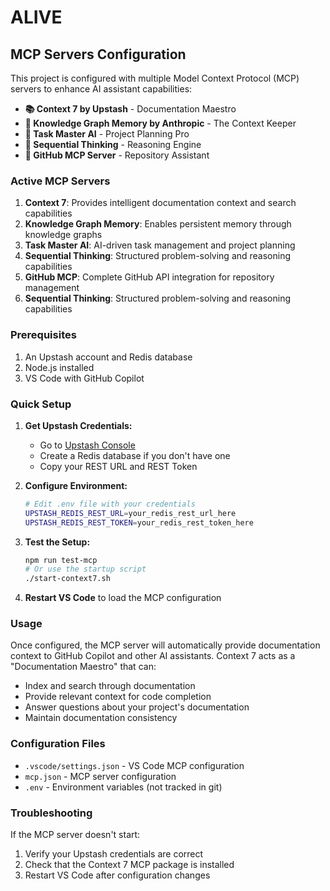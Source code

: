 # ALIVE

## MCP Servers Configuration

This project is configured with multiple Model Context Protocol (MCP) servers to enhance AI assistant capabilities:

- **📚 Context 7 by Upstash** - Documentation Maestro
- **🧠 Knowledge Graph Memory by Anthropic** - The Context Keeper
- **🎯 Task Master AI** - Project Planning Pro
- **🧮 Sequential Thinking** - Reasoning Engine
- **🐙 GitHub MCP Server** - Repository Assistant

### Active MCP Servers

1. **Context 7**: Provides intelligent documentation context and search capabilities
2. **Knowledge Graph Memory**: Enables persistent memory through knowledge graphs
3. **Task Master AI**: AI-driven task management and project planning
4. **Sequential Thinking**: Structured problem-solving and reasoning capabilities
5. **GitHub MCP**: Complete GitHub API integration for repository management
4. **Sequential Thinking**: Structured problem-solving and reasoning capabilities

### Prerequisites

1. An Upstash account and Redis database
2. Node.js installed
3. VS Code with GitHub Copilot

### Quick Setup

1. **Get Upstash Credentials:**
   - Go to [Upstash Console](https://console.upstash.com/)
   - Create a Redis database if you don't have one
   - Copy your REST URL and REST Token

2. **Configure Environment:**
   ```bash
   # Edit .env file with your credentials
   UPSTASH_REDIS_REST_URL=your_redis_rest_url_here
   UPSTASH_REDIS_REST_TOKEN=your_redis_rest_token_here
   ```

3. **Test the Setup:**
   ```bash
   npm run test-mcp
   # Or use the startup script
   ./start-context7.sh
   ```

4. **Restart VS Code** to load the MCP configuration

### Usage

Once configured, the MCP server will automatically provide documentation context to GitHub Copilot and other AI assistants. Context 7 acts as a "Documentation Maestro" that can:

- Index and search through documentation
- Provide relevant context for code completion
- Answer questions about your project's documentation
- Maintain documentation consistency

### Configuration Files

- `.vscode/settings.json` - VS Code MCP configuration
- `mcp.json` - MCP server configuration
- `.env` - Environment variables (not tracked in git)

### Troubleshooting

If the MCP server doesn't start:
1. Verify your Upstash credentials are correct
2. Check that the Context 7 MCP package is installed
3. Restart VS Code after configuration changes